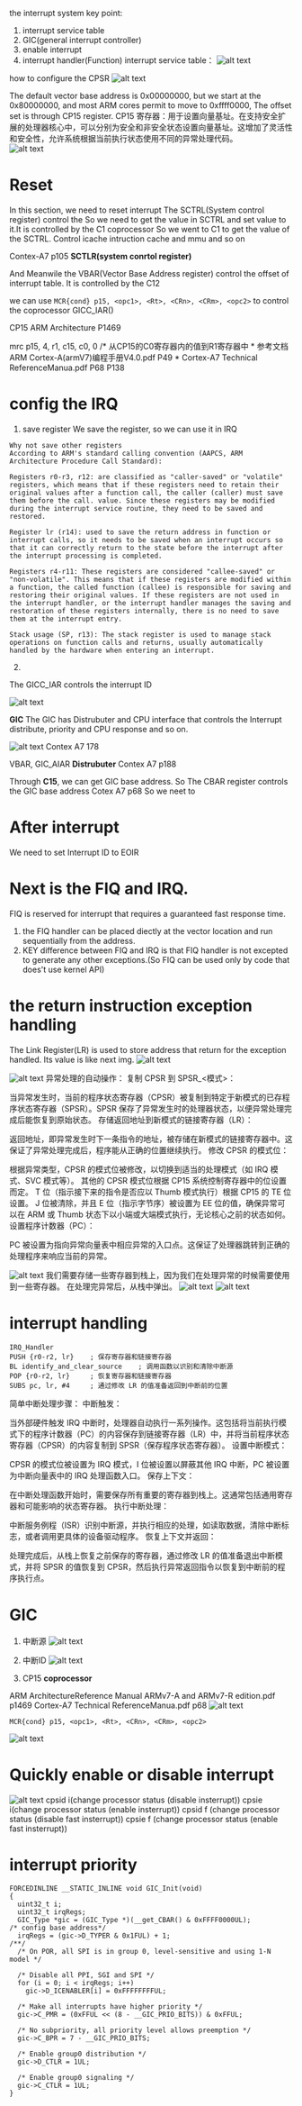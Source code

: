 the interrupt system key point:
1. interrupt service table
2. GIC(general interrupt controller)
3. enable interrupt
4. interrupt handler(Function)
interrupt service table：
![alt text](image-10.png)

how to configure the CPSR
![alt text](image-9.png)

The default vector base address is 0x00000000, but we start at the 0x80000000, and most ARM cores permit to move to 0xffff0000, The offset set is through CP15 register.
CP15 寄存器：用于设置向量基址。在支持安全扩展的处理器核心中，可以分别为安全和非安全状态设置向量基址。这增加了灵活性和安全性，允许系统根据当前执行状态使用不同的异常处理代码。  
![alt text](image-11.png)
# Reset
In this section, we need to reset interrupt
The SCTRL(System control register) control the 
So we need to get the value in SCTRL and set value to it.It is controlled by the C1 coprocessor
So we went to C1 to get the value of the SCTRL.
Control icache intruction cache and mmu and so on

Contex-A7 p105
**SCTLR(system conrtol register)**

And Meanwile the VBAR(Vector Base Address register) control the offset of interrupt table.
It is controlled by the C12 

we can use 
```MCR{cond} p15, <opc1>, <Rt>, <CRn>, <CRm>, <opc2>``` to control the coprocessor
GICC_IAR() 





CP15 ARM Architecture P1469



mrc p15, 4, r1, c15, c0, 0 /* 从CP15的C0寄存器内的值到R1寄存器中
								* 参考文档ARM Cortex-A(armV7)编程手册V4.0.pdf P49
								* Cortex-A7 Technical ReferenceManua.pdf P68 P138
# config the IRQ
1. save register 
We save the register, so we can use it in IRQ

```
Why not save other registers
According to ARM's standard calling convention (AAPCS, ARM Architecture Procedure Call Standard):

Registers r0-r3, r12: are classified as "caller-saved" or "volatile" registers, which means that if these registers need to retain their original values ​​after a function call, the caller (caller) must save them before the call. value. Since these registers may be modified during the interrupt service routine, they need to be saved and restored.

Register lr (r14): used to save the return address in function or interrupt calls, so it needs to be saved when an interrupt occurs so that it can correctly return to the state before the interrupt after the interrupt processing is completed.

Registers r4-r11: These registers are considered "callee-saved" or "non-volatile". This means that if these registers are modified within a function, the called function (callee) is responsible for saving and restoring their original values. If these registers are not used in the interrupt handler, or the interrupt handler manages the saving and restoration of these registers internally, there is no need to save them at the interrupt entry.

Stack usage (SP, r13): The stack register is used to manage stack operations on function calls and returns, usually automatically handled by the hardware when entering an interrupt.
```

2. 
The GICC_IAR controls the interrupt ID 

![alt text](image-57.png)

**GIC**
The GIC has Distrubuter and CPU interface
that controls the Interrupt distribute, priority and CPU response and so on.

![alt text](image-56.png)
Contex A7 178


VBAR, GIC_AIAR 
**Distrubuter**
Contex A7 p188

Through **C15**, we can get GIC base address.
So The CBAR register controls the GIC base address
Cotex A7 p68
So we neet to 

# After interrupt
We need to set Interrupt ID to EOIR



# Next is the FIQ and IRQ.  
FIQ is reserved for interrupt that requires a guaranteed fast response time.  
1.  the FIQ handler can be placed diectly at the vector location and run sequentially from the address.
2. KEY difference between FIQ and IRQ is that FIQ handler is not excepted to generate any other exceptions.(So FIQ can be used only by code that does't use kernel API)  

# the return instruction exception handling
The Link Register(LR) is used to store address that return for the exception handled. Its value is like next img.
![alt text](image-12.png)


![alt text](image-13.png)
异常处理的自动操作：
复制 CPSR 到 SPSR_<模式>：

当异常发生时，当前的程序状态寄存器（CPSR）被复制到特定于新模式的已存程序状态寄存器（SPSR）。SPSR 保存了异常发生时的处理器状态，以便异常处理完成后能恢复到原始状态。
存储返回地址到新模式的链接寄存器（LR）：

返回地址，即异常发生时下一条指令的地址，被存储在新模式的链接寄存器中。这保证了异常处理完成后，程序能从正确的位置继续执行。
修改 CPSR 的模式位：

根据异常类型，CPSR 的模式位被修改，以切换到适当的处理模式（如 IRQ 模式、SVC 模式等）。
其他的 CPSR 模式位根据 CP15 系统控制寄存器中的位设置而定。
T 位（指示接下来的指令是否应以 Thumb 模式执行）根据 CP15 的 TE 位设置。
J 位被清除，并且 E 位（指示字节序）被设置为 EE 位的值，确保异常可以在 ARM 或 Thumb 状态下以小端或大端模式执行，无论核心之前的状态如何。
设置程序计数器（PC）：

PC 被设置为指向异常向量表中相应异常的入口点。这保证了处理器跳转到正确的处理程序来响应当前的异常。

![alt text](image-14.png)
我们需要存储一些寄存器到栈上，因为我们在处理异常的时候需要使用到一些寄存器。
在处理完异常后，从栈中弹出。
![alt text](image-15.png)
![alt text](image-16.png)

# interrupt handling
```
IRQ_Handler
PUSH {r0-r2, lr}    ; 保存寄存器和链接寄存器
BL identify_and_clear_source    ; 调用函数以识别和清除中断源
POP {r0-r2, lr}     ; 恢复寄存器和链接寄存器
SUBS pc, lr, #4     ; 通过修改 LR 的值准备返回到中断前的位置
```
简单中断处理步骤：
中断触发：

当外部硬件触发 IRQ 中断时，处理器自动执行一系列操作。这包括将当前执行模式下的程序计数器（PC）的内容保存到链接寄存器（LR）中，并将当前程序状态寄存器（CPSR）的内容复制到 SPSR（保存程序状态寄存器）。
设置中断模式：

CPSR 的模式位被设置为 IRQ 模式，I 位被设置以屏蔽其他 IRQ 中断，PC 被设置为中断向量表中的 IRQ 处理函数入口。
保存上下文：

在中断处理函数开始时，需要保存所有重要的寄存器到栈上。这通常包括通用寄存器和可能影响的状态寄存器。
执行中断处理：

中断服务例程（ISR）识别中断源，并执行相应的处理，如读取数据，清除中断标志，或者调用更具体的设备驱动程序。
恢复上下文并返回：

处理完成后，从栈上恢复之前保存的寄存器，通过修改 LR 的值准备退出中断模式，并将 SPSR 的值恢复到 CPSR，然后执行异常返回指令以恢复到中断前的程序执行点。


# GIC
1. 中断源
![alt text](image-17.png)

2. 中断ID
![alt text](image-18.png)

3. CP15 **coprocessor**

ARM ArchitectureReference Manual ARMv7-A and ARMv7-R edition.pdf p1469
Cortex-A7 Technical ReferenceManua.pdf
p68
![alt text](image-19.png)
```
MCR{cond} p15, <opc1>, <Rt>, <CRn>, <CRm>, <opc2>
```
![alt text](image-20.png)

# Quickly enable or disable interrupt 
![alt text](image-21.png)
cpsid i(change processor status (disable insterrupt))
cpsie i(change processor status (enable insterrupt))
cpsid f (change processor status (disable fast insterrupt))
cpsie f (change processor status (enable fast insterrupt))

# interrupt priority
```
FORCEDINLINE __STATIC_INLINE void GIC_Init(void)
{
  uint32_t i;
  uint32_t irqRegs;
  GIC_Type *gic = (GIC_Type *)(__get_CBAR() & 0xFFFF0000UL);
/* config base address*/
  irqRegs = (gic->D_TYPER & 0x1FUL) + 1;
/**/
  /* On POR, all SPI is in group 0, level-sensitive and using 1-N model */

  /* Disable all PPI, SGI and SPI */
  for (i = 0; i < irqRegs; i++)
    gic->D_ICENABLER[i] = 0xFFFFFFFFUL;

  /* Make all interrupts have higher priority */
  gic->C_PMR = (0xFFUL << (8 - __GIC_PRIO_BITS)) & 0xFFUL;

  /* No subpriority, all priority level allows preemption */
  gic->C_BPR = 7 - __GIC_PRIO_BITS;

  /* Enable group0 distribution */
  gic->D_CTLR = 1UL;

  /* Enable group0 signaling */
  gic->C_CTLR = 1UL;
}
```


